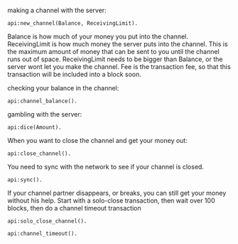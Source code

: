 making a channel with the server:

```
api:new_channel(Balance, ReceivingLimit).
```

Balance is how much of your money you put into the channel.
ReceivingLimit is how much money the server puts into the channel.
This is the maximum amount of money that can be sent to you until the channel runs out of space. ReceivingLimit needs to be bigger than Balance, or the server wont let you make the channel.
Fee is the transaction fee, so that this transaction will be included into a block soon.


checking your balance in the channel:
```
api:channel_balance().
```


gambling with the server:
```
api:dice(Amount).
```


When you want to close the channel and get your money out:
```
api:close_channel().
```
You  need to sync with the network to see if your channel is closed.
```
api:sync().
```

If your channel partner disappears, or breaks, you can still get your money without his help. Start with a solo-close transaction, then wait over 100 blocks, then do a channel timeout transaction
```
api:solo_close_channel().
```
```
api:channel_timeout().
```
